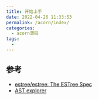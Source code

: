 ```yaml
---
title: 开始上手
date: 2022-04-26 11:33:53
permalink: /acorn/index/
categories:
  - acorn源码
tags:
  - 
---
```


## 参考

- [estree/estree: The ESTree Spec](https://github.com/estree/estree)
- [AST explorer](https://astexplorer.net/)